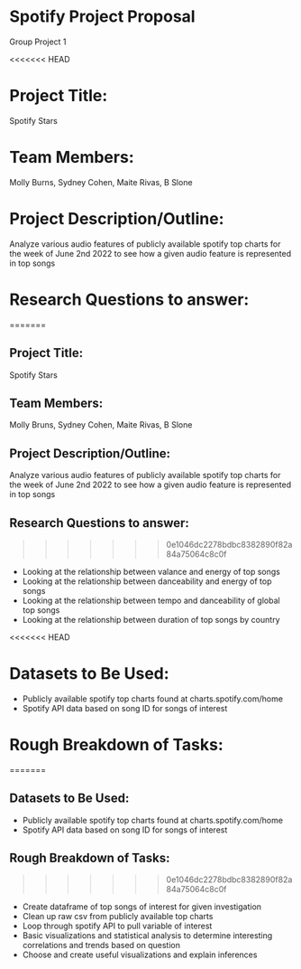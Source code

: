 # Spotify Project Proposal
Group Project 1


<<<<<<< HEAD
# Project Title: 
Spotify Stars 

# Team Members: 
Molly Burns, Sydney Cohen, Maite Rivas,  B Slone

# Project Description/Outline: 
Analyze various audio features of publicly available spotify top charts for the week of June 2nd 2022 to see how a given audio feature is represented in top songs 

# Research Questions to answer: 
=======
## Project Title: 
Spotify Stars 

## Team Members: 
Molly Bruns, Sydney Cohen, Maite Rivas,  B Slone

## Project Description/Outline: 
Analyze various audio features of publicly available spotify top charts for the week of June 2nd 2022 to see how a given audio feature is represented in top songs 

## Research Questions to answer: 
>>>>>>> 0e1046dc2278bdbc8382890f82a84a75064c8c0f
* Looking at the relationship between valance and energy of top songs 
* Looking at the relationship between danceability and energy of top songs
* Looking at the relationship between tempo and danceability of global top songs 
* Looking at the relationship between duration of top songs by country 

<<<<<<< HEAD
# Datasets to Be Used:
* Publicly available spotify top charts found at charts.spotify.com/home
* Spotify API data based on song ID for songs of interest 

# Rough Breakdown of Tasks: 
=======
## Datasets to Be Used:
* Publicly available spotify top charts found at charts.spotify.com/home
* Spotify API data based on song ID for songs of interest 

## Rough Breakdown of Tasks: 
>>>>>>> 0e1046dc2278bdbc8382890f82a84a75064c8c0f
* Create dataframe of top songs of interest for given investigation
* Clean up raw csv from publicly available top charts 
* Loop through spotify API to pull variable of interest 
* Basic visualizations and statistical analysis to determine interesting correlations and trends based on question
* Choose and create useful visualizations and explain inferences 
